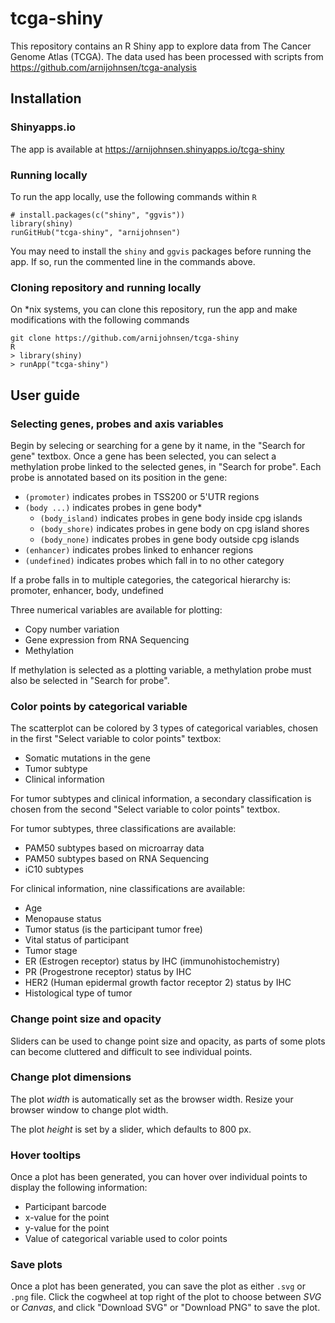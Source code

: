 # tcga-shiny
This repository contains an R Shiny app to explore data from The Cancer
Genome Atlas (TCGA). The data used has been processed with scripts from
https://github.com/arnijohnsen/tcga-analysis

## Installation
### Shinyapps.io
The app is available at https://arnijohnsen.shinyapps.io/tcga-shiny
### Running locally
To run the app locally, use the following commands within `R`
```
# install.packages(c("shiny", "ggvis"))
library(shiny)
runGitHub("tcga-shiny", "arnijohnsen")
```
You may need to install the `shiny` and `ggvis` packages before running the app.
If so, run the commented line in the commands above. 

### Cloning repository and running locally
On \*nix systems, you can clone this repository, run the app and make
modifications with the following commands
```
git clone https://github.com/arnijohnsen/tcga-shiny
R
> library(shiny)
> runApp("tcga-shiny")
```

## User guide
### Selecting genes, probes and axis variables
Begin by selecing or searching for a gene by it name, in the "Search for gene"
textbox. Once a gene has been selected, you can select a methylation probe
linked to the selected genes, in "Search for probe". Each probe is annotated
based on its position in the gene:

- `(promoter)` indicates probes in TSS200 or 5'UTR regions
- `(body ...)` indicates probes in gene body\*
    - `(body_island)` indicates probes in gene body inside cpg islands
    - `(body_shore)` indicates probes in gene body on cpg island shores
    - `(body_none)` indicates probes in gene body outside cpg islands
- `(enhancer)` indicates probes linked to enhancer regions
- `(undefined)` indicates probes which fall in to no other category

If a probe falls in to multiple categories, the categorical hierarchy is:
promoter, enhancer, body, undefined

Three numerical variables are available for plotting: 

- Copy number variation
- Gene expression from RNA Sequencing
- Methylation

If methylation is selected as a plotting variable, a methylation probe must also
be selected in "Search for probe".

### Color points by categorical variable
The scatterplot can be colored by 3 types of categorical variables, chosen in
the first "Select variable to color points" textbox:

 - Somatic mutations in the gene
 - Tumor subtype
 - Clinical information

For tumor subtypes and clinical information, a secondary classification is
chosen from the second "Select variable to color points" textbox. 

For tumor subtypes, three classifications are available: 

 - PAM50 subtypes based on microarray data
 - PAM50 subtypes based on RNA Sequencing
 - iC10 subtypes

For clinical information, nine classifications are available:

 - Age
 - Menopause status
 - Tumor status (is the participant tumor free)
 - Vital status of participant
 - Tumor stage
 - ER (Estrogen receptor) status by IHC (immunohistochemistry)
 - PR (Progestrone receptor) status by IHC
 - HER2 (Human epidermal growth factor receptor 2) status by IHC
 - Histological type of tumor

### Change point size and opacity
Sliders can be used to change point size and opacity, as parts of some plots
can become cluttered and difficult to see individual points.

### Change plot dimensions
The plot *width* is automatically set as the browser width. Resize your browser
window to change plot width. 

The plot *height* is set by a slider, which defaults to 800 px.

### Hover tooltips
Once a plot has been generated, you can hover over individual points to display
the following information:

 - Participant barcode
 - x-value for the point
 - y-value for the point
 - Value of categorical variable used to color points

### Save plots
Once a plot has been generated, you can save the plot as either `.svg` or `.png`
file. Click the cogwheel at top right of the plot to choose between *SVG* or
*Canvas*, and click "Download SVG" or "Download PNG" to save the plot.
